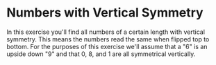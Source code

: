 # Numbers with Vertical Symmetry

In this exercise you'll find all numbers of a certain length 
with vertical symmetry. This means the numbers read the same 
when flipped top to bottom. For the purposes of this exercise
we'll assume that a "6" is an upside down "9" and that 0, 8, and 1
are all symmetrical vertically. 


